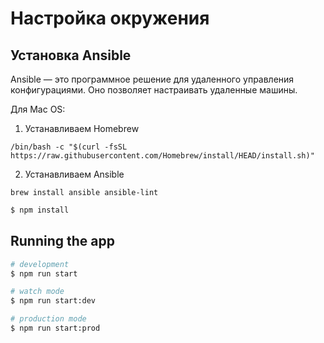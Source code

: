 # Настройка окружения

## Установка Ansible

Ansible — это программное решение для удаленного управления конфигурациями. Оно позволяет настраивать удаленные машины.

Для Mac OS:
1. Устанавливаем Homebrew
```
/bin/bash -c "$(curl -fsSL https://raw.githubusercontent.com/Homebrew/install/HEAD/install.sh)"
```
2. Устанавливаем Ansible
```
brew install ansible ansible-lint
```


```bash
$ npm install
```

## Running the app

```bash
# development
$ npm run start

# watch mode
$ npm run start:dev

# production mode
$ npm run start:prod
```